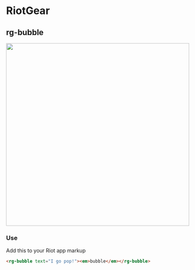 # RiotGear

## rg-bubble

<img src="https://raw.githubusercontent.com/RiotGear/rg-bubble/master/demo/img/example.png" width="500px" />

### Use

Add this to your Riot app markup

```html
<rg-bubble text="I go pop!"><em>bubble</em></rg-bubble>
```
